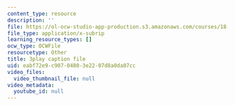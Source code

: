 ```yaml
---
content_type: resource
description: ''
file: https://ol-ocw-studio-app-production.s3.amazonaws.com/courses/18-03sc-differential-equations-fall-2011/eabf72e9c90704803e2207d8a0da07cc_zreI4HllD80.srt
file_type: application/x-subrip
learning_resource_types: []
ocw_type: OCWFile
resourcetype: Other
title: 3play caption file
uid: eabf72e9-c907-0480-3e22-07d8a0da07cc
video_files:
  video_thumbnail_file: null
video_metadata:
  youtube_id: null
---
```

